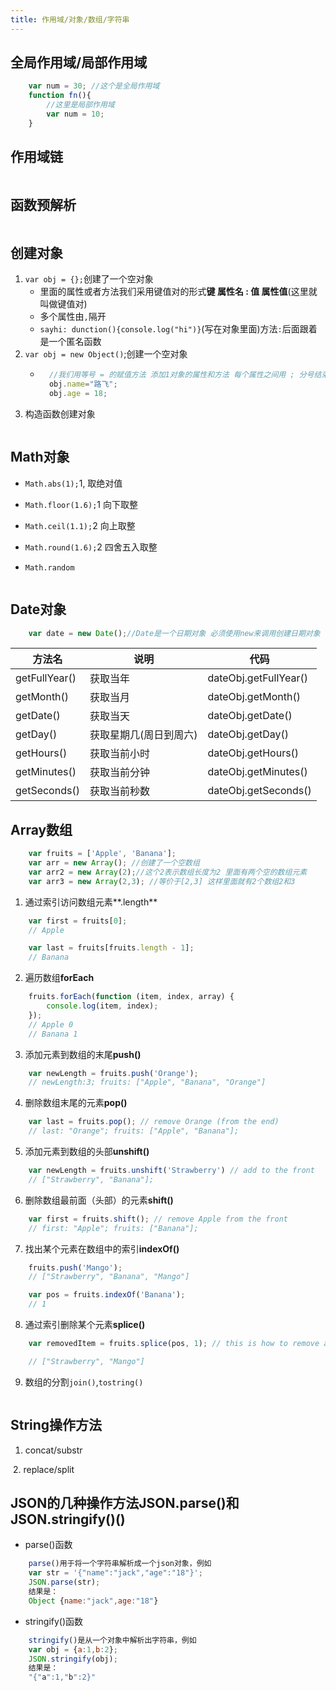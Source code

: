 ```yaml
---
title: 作用域/对象/数组/字符串
---
```

## 全局作用域/局部作用域
```js
    var num = 30; //这个是全局作用域
    function fn(){
        //这里是局部作用域
        var num = 10;
    }
```
## 作用域链
<img :src="$withBase('/front/javascript/作用域链.jpg')">

## 函数预解析
<img :src="$withBase('/front/javascript/预解析.jpg')">

## 创建对象
1. `var obj = {};`创建了一个空对象
    + 里面的属性或者方法我们采用键值对的形式**键 属性名 : 值 属性值**(这里就叫做键值对)
    + 多个属性由`,`隔开
    + `sayhi: dunction(){console.log("hi")}`(写在对象里面)方法`:`后面跟着是一个匿名函数
2. `var obj = new Object()`;创建一个空对象
    + ```js
        //我们用等号 = 的赋值方法 添加1对象的属性和方法 每个属性之间用 ; 分号结束
        obj.name="路飞";
        obj.age = 18;
      ```
3. 构造函数创建对象
<img :src="$withBase('/front/javascript/构造函数创建对象.jpg')">

## Math对象
+ `Math.abs(1);`1, 取绝对值  

+ `Math.floor(1.6);`1 向下取整  

+ `Math.ceil(1.1);`2 向上取整  

+ `Math.round(1.6);`2 四舍五入取整  

+ `Math.random`
<img :src="$withBase('/front/javascript/Math.random.jpg')">

## Date对象
```js
    var date = new Date();//Date是一个日期对象 必须使用new来调用创建日期对象
```
|      方法名            |           说明                   |          代码                  |
|------------------------|----------------------------------|--------------------------------|
|      getFullYear()     |          获取当年                |       dateObj.getFullYear()    |
|      getMonth()        |          获取当月                |       dateObj.getMonth()       |
|      getDate()         |          获取当天                |       dateObj.getDate()        |
|      getDay()          |          获取星期几(周日到周六)  |       dateObj.getDay()         |
|      getHours()        |          获取当前小时            |       dateObj.getHours()       |
|      getMinutes()      |          获取当前分钟            |       dateObj.getMinutes()     |
|      getSeconds()      |          获取当前秒数            |       dateObj.getSeconds()     |

## Array数组
```js
    var fruits = ['Apple', 'Banana'];
    var arr = new Array(); //创建了一个空数组
    var arr2 = new Array(2);//这个2表示数组长度为2 里面有两个空的数组元素
    var arr3 = new Array(2,3); //等价于[2,3] 这样里面就有2个数组2和3
```
1.  通过索引访问数组元素**.length**
```js
    var first = fruits[0];
    // Apple

    var last = fruits[fruits.length - 1];
    // Banana
```
2. 遍历数组**forEach**
```js
    fruits.forEach(function (item, index, array) {
        console.log(item, index);
    });
    // Apple 0
    // Banana 1
```

3. 添加元素到数组的末尾**push()**
```js
    var newLength = fruits.push('Orange');
    // newLength:3; fruits: ["Apple", "Banana", "Orange"]
```
4. 删除数组末尾的元素**pop()**
```js
    var last = fruits.pop(); // remove Orange (from the end)
    // last: "Orange"; fruits: ["Apple", "Banana"];
```
5. 添加元素到数组的头部**unshift()**
```js
    var newLength = fruits.unshift('Strawberry') // add to the front
    // ["Strawberry", "Banana"];
```
6. 删除数组最前面（头部）的元素**shift()**
```js
    var first = fruits.shift(); // remove Apple from the front
    // first: "Apple"; fruits: ["Banana"];
```
7. 找出某个元素在数组中的索引**indexOf()**
```js
    fruits.push('Mango');
    // ["Strawberry", "Banana", "Mango"]

    var pos = fruits.indexOf('Banana');
    // 1
```
8. 通过索引删除某个元素**splice()**
```js
    var removedItem = fruits.splice(pos, 1); // this is how to remove an item

    // ["Strawberry", "Mango"]
```
9. 数组的分割`join()`,`tostring()`
<img :src="$withBase('/front/javascript/数组的风割方法.jpg')">

## String操作方法
1. concat/substr
<img :src="$withBase('/front/javascript/字符串方法1.jpg')">
2. replace/split
<img :src="$withBase('/front/javascript/字符串方法2.jpg')">


## JSON的几种操作方法**JSON.parse()**和**JSON.stringify()()**
+ parse()函数
```js
    parse()用于将一个字符串解析成一个json对象，例如
    var str = '{"name":"jack","age":"18"}';
    JSON.parse(str);
    结果是：
    Object {name:"jack",age:"18"}
```
+ stringify()函数
```js
    stringify()是从一个对象中解析出字符串，例如
    var obj = {a:1,b:2};
    JSON.stringify(obj);
    结果是：
    "{"a":1,"b":2}"
```
